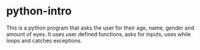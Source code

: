 # python-intro
This is a python program that asks the user for their age, name, gender and amount of eyes.
It uses user defined functions, asks for inputs, uses while loops and catches exceptions.
